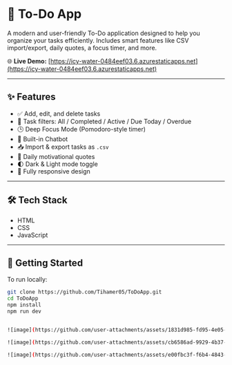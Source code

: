 # 📝 To-Do App

A modern and user-friendly To-Do application designed to help you organize your tasks efficiently. Includes smart features like CSV import/export, daily quotes, a focus timer, and more.

🌐 **Live Demo:** [https://icy-water-0484eef03.6.azurestaticapps.net](https://icy-water-0484eef03.6.azurestaticapps.net)

---

## ✨ Features

- ✅ Add, edit, and delete tasks
- 📂 Task filters: All / Completed / Active / Due Today / Overdue
- 🕒 Deep Focus Mode (Pomodoro-style timer)
- 💬 Built-in Chatbot
- 📥 Import & export tasks as `.csv`
- 🧘 Daily motivational quotes
- 🌓 Dark & Light mode toggle
- 📱 Fully responsive design

---

## 🛠️ Tech Stack

- HTML
- CSS
- JavaScript

---

## 🚀 Getting Started

To run locally:

```bash
git clone https://github.com/Tihamer05/ToDoApp.git
cd ToDoApp
npm install
npm run dev


![image](https://github.com/user-attachments/assets/1831d985-fd95-4e05-94ee-a3dded9100cc)

![image](https://github.com/user-attachments/assets/cb6586ad-9929-4b37-bf67-6c8aadd1f2fb)

![image](https://github.com/user-attachments/assets/e00fbc3f-f6b4-4843-9dba-025722d49261)



